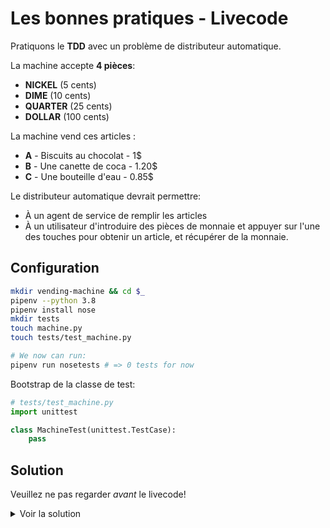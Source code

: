 # Les bonnes pratiques - Livecode

Pratiquons le **TDD** avec un problème de distributeur automatique.

La machine accepte **4 pièces**:

- **NICKEL** (5 cents)
- **DIME** (10 cents)
- **QUARTER** (25 cents)
- **DOLLAR** (100 cents)

La machine vend ces articles :

- **A** - Biscuits au chocolat - 1$
- **B** - Une canette de coca - 1.20$
- **C** - Une bouteille d'eau - 0.85$

Le distributeur automatique devrait permettre:

- À un agent de service de remplir les articles
- À un utilisateur d'introduire des pièces de monnaie et appuyer sur l'une des touches pour obtenir un article, et récupérer de la monnaie.

## Configuration

```bash
mkdir vending-machine && cd $_
pipenv --python 3.8
pipenv install nose
mkdir tests
touch machine.py
touch tests/test_machine.py

# We now can run:
pipenv run nosetests # => 0 tests for now
```

Bootstrap de la classe de test:

```python
# tests/test_machine.py
import unittest

class MachineTest(unittest.TestCase):
    pass
```

## Solution

Veuillez ne pas regarder _avant_ le livecode!

<details><summary markdown="span">Voir la solution
</summary>

```python
# test/test_machine.py
import unittest
from machine import Machine, Rack, Coin

class MachineTest(unittest.TestCase):
    def test_can_refill_biscuits(self):
        racks = [ Rack("A", "", 100) ]
        machine = Machine(racks)
        machine.refill("A", 3)
        self.assertEqual(machine.racks["A"].quantity, 3)

    def test_user_can_buy_item_a(self):
        racks = [ Rack("A", "", 100) ]
        machine = Machine(racks, 0)
        machine.refill("A", 1)
        machine.insert(Coin.DOLLAR)
        outcome = machine.press("A")
        self.assertTrue(outcome)
        self.assertEqual(machine.racks["A"].quantity, 0)
        self.assertEqual(machine.amount, 0)
        self.assertEqual(machine.coins[Coin.DOLLAR], 1)

    def test_user_get_its_change_back(self):
        racks = [ Rack("C", "", 85) ]
        machine = Machine(racks, 10) # Ten coins each
        machine.refill("C", 1)
        machine.insert(Coin.DOLLAR)
        outcome = machine.press("C")
        self.assertEqual(machine.coins[Coin.DIME], 9)
        self.assertEqual(machine.coins[Coin.NICKEL], 9)
```

```python
# machine.py
from enum import Enum

class Rack:
    def __init__(self, code, name, price):
        self.code = code
        self.name = name
        self.price = price
        self.quantity = 0

class Coin(Enum):
    NICKEL = 5
    DIME = 10
    QUARTER = 25
    DOLLAR = 100

class Machine:
    def __init__(self, racks, coin_count = 10):
        self.racks = dict((r.code, r) for r in racks)
        self.coins = dict((coin, coin_count) for coin in Coin)
        self.amount = 0

    def refill(self, code, quantity):
        self.racks[code].quantity += quantity

    def insert(self, coin):
        self.coins[coin] += 1
        self.amount += coin.value

    def press(self, code):
        rack = self.racks[code]
        if rack.quantity > 0:
            if self.amount >= rack.price:
                self.racks[code].quantity -= 1
                self.__give_change(self.amount - rack.price)
                self.amount -= rack.price
                return True
            else:
                # TODO: give feedback to user that more coins are needed!
                return False
        else:
            # TODO: give feedback to user that this product is sold out!
            return False

    def __give_change(self, change):
        if change == 0:
            return
        else:
            for coin in reversed(Coin):
                count = change // coin.value
                change = change % coin.value
                self.coins[coin] -= count
```

</details>
